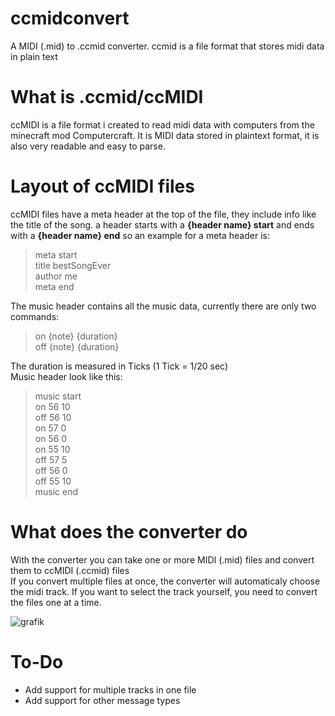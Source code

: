 # ccmidconvert
A MIDI (.mid) to .ccmid converter. ccmid is a file format that stores midi data in plain text

# What is .ccmid/ccMIDI
ccMIDI is a file format i created to read midi data with computers from the minecraft mod Computercraft. It is MIDI data stored in plaintext format, it is also very readable and easy to parse.

# Layout of ccMIDI files
ccMIDI files have a meta header at the top of the file, they include info like the title of the song. a header starts with a **{header name} start** and ends with a **{header name} end** so an example for a meta header is:

> meta start  
> title bestSongEver  
> author me  
> meta end  

The music header contains all the music data, currently there are only two commands:

> on {note} {duration}  
> off {note} {duration}  

The duration is measured in Ticks (1 Tick = 1/20 sec)  
Music header look like this:

> music start  
> on 56 10  
> off 56 10  
> on 57 0  
> on 56 0  
> on 55 10  
> off 57 5  
> off 56 0  
> off 55 10  
> music end  

# What does the converter do

With the converter you can take one or more MIDI (.mid) files and convert them to ccMIDI (.ccmid) files  
If you convert multiple files at once, the converter will automaticaly choose the midi track. If you want to select the track yourself, you need to convert the files one at a time.

![grafik](https://user-images.githubusercontent.com/78087018/184494254-416d1ead-7ce5-43a2-b364-f829591726c6.png)

# To-Do

- Add support for multiple tracks in one file  
- Add support for other message types
